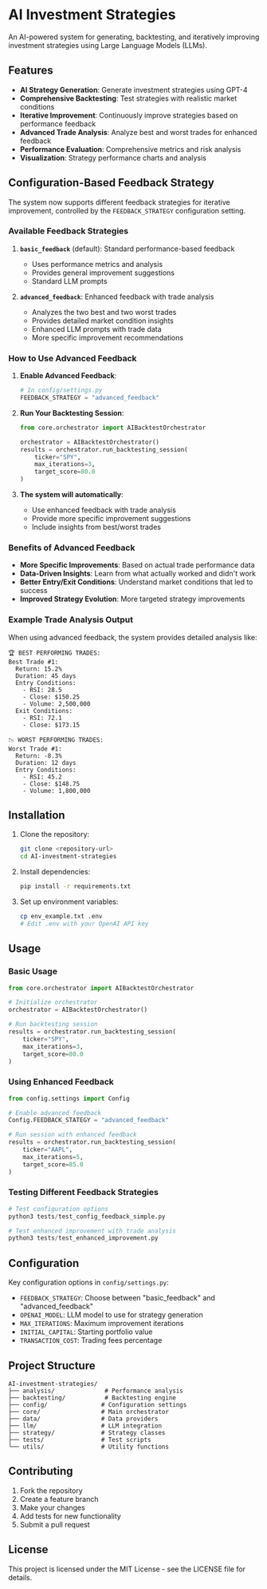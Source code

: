 # AI Investment Strategies

An AI-powered system for generating, backtesting, and iteratively improving investment strategies using Large Language Models (LLMs).

## Features

- **AI Strategy Generation**: Generate investment strategies using GPT-4
- **Comprehensive Backtesting**: Test strategies with realistic market conditions
- **Iterative Improvement**: Continuously improve strategies based on performance feedback
- **Advanced Trade Analysis**: Analyze best and worst trades for enhanced feedback
- **Performance Evaluation**: Comprehensive metrics and risk analysis
- **Visualization**: Strategy performance charts and analysis

## Configuration-Based Feedback Strategy

The system now supports different feedback strategies for iterative improvement, controlled by the `FEEDBACK_STRATEGY` configuration setting.

### Available Feedback Strategies

1. **`basic_feedback`** (default): Standard performance-based feedback
   - Uses performance metrics and analysis
   - Provides general improvement suggestions
   - Standard LLM prompts

2. **`advanced_feedback`**: Enhanced feedback with trade analysis
   - Analyzes the two best and two worst trades
   - Provides detailed market condition insights
   - Enhanced LLM prompts with trade data
   - More specific improvement recommendations

### How to Use Advanced Feedback

1. **Enable Advanced Feedback**:
   ```python
   # In config/settings.py
   FEEDBACK_STRATEGY = "advanced_feedback"
   ```

2. **Run Your Backtesting Session**:
   ```python
   from core.orchestrator import AIBacktestOrchestrator
   
   orchestrator = AIBacktestOrchestrator()
   results = orchestrator.run_backtesting_session(
       ticker="SPY",
       max_iterations=3,
       target_score=80.0
   )
   ```

3. **The system will automatically**:
   - Use enhanced feedback with trade analysis
   - Provide more specific improvement suggestions
   - Include insights from best/worst trades

### Benefits of Advanced Feedback

- **More Specific Improvements**: Based on actual trade performance data
- **Data-Driven Insights**: Learn from what actually worked and didn't work
- **Better Entry/Exit Conditions**: Understand market conditions that led to success
- **Improved Strategy Evolution**: More targeted strategy improvements

### Example Trade Analysis Output

When using advanced feedback, the system provides detailed analysis like:

```
🏆 BEST PERFORMING TRADES:
Best Trade #1:
  Return: 15.2%
  Duration: 45 days
  Entry Conditions:
    - RSI: 28.5
    - Close: $150.25
    - Volume: 2,500,000
  Exit Conditions:
    - RSI: 72.1
    - Close: $173.15

📉 WORST PERFORMING TRADES:
Worst Trade #1:
  Return: -8.3%
  Duration: 12 days
  Entry Conditions:
    - RSI: 45.2
    - Close: $148.75
    - Volume: 1,800,000
```

## Installation

1. Clone the repository:
   ```bash
   git clone <repository-url>
   cd AI-investment-strategies
   ```

2. Install dependencies:
   ```bash
   pip install -r requirements.txt
   ```

3. Set up environment variables:
   ```bash
   cp env_example.txt .env
   # Edit .env with your OpenAI API key
   ```

## Usage

### Basic Usage

```python
from core.orchestrator import AIBacktestOrchestrator

# Initialize orchestrator
orchestrator = AIBacktestOrchestrator()

# Run backtesting session
results = orchestrator.run_backtesting_session(
    ticker="SPY",
    max_iterations=3,
    target_score=80.0
)
```

### Using Enhanced Feedback

```python
from config.settings import Config

# Enable advanced feedback
Config.FEEDBACK_STATEGY = "advanced_feedback"

# Run session with enhanced feedback
results = orchestrator.run_backtesting_session(
    ticker="AAPL",
    max_iterations=5,
    target_score=85.0
)
```

### Testing Different Feedback Strategies

```python
# Test configuration options
python3 tests/test_config_feedback_simple.py

# Test enhanced improvement with trade analysis
python3 tests/test_enhanced_improvement.py
```

## Configuration

Key configuration options in `config/settings.py`:

- `FEEDBACK_STRATEGY`: Choose between "basic_feedback" and "advanced_feedback"
- `OPENAI_MODEL`: LLM model to use for strategy generation
- `MAX_ITERATIONS`: Maximum improvement iterations
- `INITIAL_CAPITAL`: Starting portfolio value
- `TRANSACTION_COST`: Trading fees percentage

## Project Structure

```
AI-investment-strategies/
├── analysis/              # Performance analysis
├── backtesting/           # Backtesting engine
├── config/               # Configuration settings
├── core/                 # Main orchestrator
├── data/                 # Data providers
├── llm/                  # LLM integration
├── strategy/             # Strategy classes
├── tests/                # Test scripts
└── utils/                # Utility functions
```

## Contributing

1. Fork the repository
2. Create a feature branch
3. Make your changes
4. Add tests for new functionality
5. Submit a pull request

## License

This project is licensed under the MIT License - see the LICENSE file for details. 